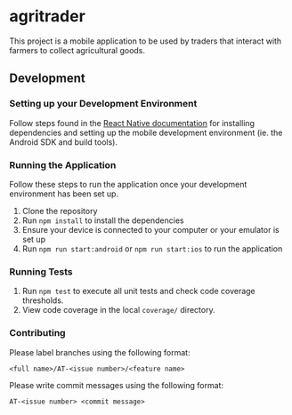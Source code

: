 # agritrader

This project is a mobile application to be used by traders that interact with farmers to collect agricultural goods. 

## Development
### Setting up your Development Environment
Follow steps found in the [React Native documentation](https://facebook.github.io/react-native/docs/getting-started.html) for installing dependencies and setting up the mobile development environment (ie. the Android SDK and build tools).

### Running the Application
Follow these steps to run the application once your development environment has been set up.
1. Clone the repository
2. Run `npm install` to install the dependencies
3. Ensure your device is connected to your computer or your emulator is set up
4. Run `npm run start:android` or `npm run start:ios` to run the application 

### Running Tests
1. Run `npm test` to execute all unit tests and check code coverage thresholds.
2. View code coverage in the local `coverage/` directory.

### Contributing 
Please label branches using the following format: 
```
<full name>/AT-<issue number>/<feature name>
```

Please write commit messages using the following format: 
```
AT-<issue number> <commit message>
```
